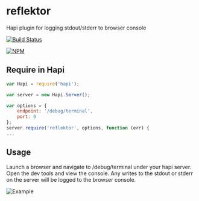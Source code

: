 reflektor
=========

Hapi plugin for logging stdout/stderr to browser console

[![Build Status](https://travis-ci.org/wpreul/reflektor.png)](https://travis-ci.org/wpreul/reflektor)

[![NPM](https://nodei.co/npm/reflektor.png?downloads=true&stars=true)](https://nodei.co/npm/reflektor/)


## Require in Hapi

```javascript
var Hapi = require('hapi');

var server = new Hapi.Server();

var options = {
    endpoint: '/debug/terminal',
    port: 0
};
server.require('reflektor', options, function (err) {
...
```

## Usage

Launch a browser and navigate to /debug/terminal under your hapi server.  Open the dev tools and view the
console.  Any writes to the stdout or stderr on the server will be logged to the browser console.

![Example](https://raw.github.com/wpreul/reflektor/master/img/reflektor_screen.png)